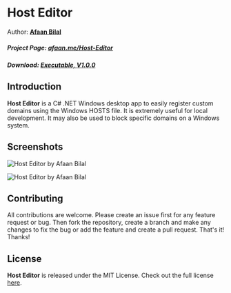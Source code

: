 Host Editor
==============

Author: **[Afaan Bilal](https://afaan.me)**  

##### Project Page: [afaan.me/Host-Editor](https://afaan.me/Host-Editor)
##### Download: [Executable, V1.0.0](https://afaan.me/Host-Editor/Host-Editor-1.0.0-Executable.zip)

## Introduction
**Host Editor** is a C# .NET Windows desktop app to easily register custom domains
using the Windows HOSTS file. It is extremely useful for local development. It may
also be used to block specific domains on a Windows system.

## Screenshots
![Host Editor by Afaan Bilal](https://afaanbilal.github.io/screenshots/Host-Editor.jpg "Host Editor by Afaan Bilal")
  
![Host Editor by Afaan Bilal](https://afaanbilal.github.io/screenshots/Host-Editor-About.jpg "Host Editor by Afaan Bilal")

## Contributing
All contributions are welcome. Please create an issue first for any feature request
or bug. Then fork the repository, create a branch and make any changes to fix the bug 
or add the feature and create a pull request. That's it!
Thanks!

## License
**Host Editor** is released under the MIT License.
Check out the full license [here](LICENSE).
